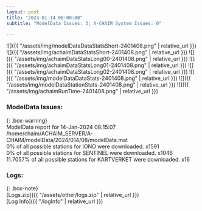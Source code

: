 ```yaml
---
layout: post
title: "2024-01-14 08:00:00"
subtitle: "ModelData Issues: 3; A-CHAIM System Issues: 0"

---
```


![]({{ "/assets/img/modelDataDataStatsShort-2401408.png" | relative_url }})
![]({{ "/assets/img/achaimDataStatsShort-2401408.png" | relative_url }})
![]({{ "/assets/img/achaimDataStatsLong00-2401408.png" | relative_url }})
![]({{ "/assets/img/achaimDataStatsLong01-2401408.png" | relative_url }})
![]({{ "/assets/img/achaimDataStatsLong02-2401408.png" | relative_url }})
![]({{ "/assets/img/modelDataDataStats-2401408.png" | relative_url }})
![]({{ "/assets/img/modelDataStationStats-2401408.png" | relative_url }})
![]({{ "/assets/img/achaimRunTime-2401408.png" | relative_url }})


### ModelData Issues:  
  
{: .box-warning}  
 ModelData report for 14-Jan-2024 08:15:07   
 /home/chaim/ACHAIM_SERVER/A-CHAIM/modelData/2024/014/08/modelData.mat   
 0% of all possible stations for IONO were downloaded. x1591   
 0% of all possible stations for SENTINEL were downloaded. x1046   
 11.7057% of all possible stations for KARTVERKET were downloaded. x16   
  


### Logs:  
  
{: .box-note}  
[Logs.zip]({{ "/assets/other/logs.zip" | relative_url }})  
[Log Info]({{ "/logInfo" | relative_url }})  
